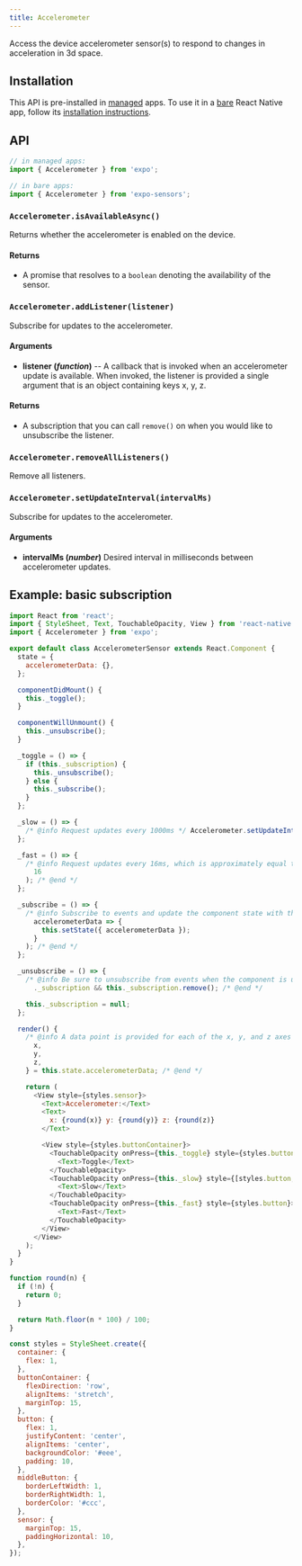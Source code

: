 ```yaml
---
title: Accelerometer
---
```


Access the device accelerometer sensor(s) to respond to changes in acceleration in 3d space.

## Installation

This API is pre-installed in [managed](../../introduction/managed-vs-bare/#managed-workflow) apps. To use it in a [bare](../../introduction/managed-vs-bare/#bare-workflow) React Native app, follow its [installation instructions](https://github.com/expo/expo/tree/master/packages/expo-sensors).

## API

```js
// in managed apps:
import { Accelerometer } from 'expo';

// in bare apps:
import { Accelerometer } from 'expo-sensors';
```

### `Accelerometer.isAvailableAsync()`

Returns whether the accelerometer is enabled on the device.

#### Returns

- A promise that resolves to a `boolean` denoting the availability of the sensor.

### `Accelerometer.addListener(listener)`

Subscribe for updates to the accelerometer.

#### Arguments

- **listener (_function_)** -- A callback that is invoked when an
  accelerometer update is available. When invoked, the listener is
  provided a single argument that is an object containing keys x, y,
  z.

#### Returns

- A subscription that you can call `remove()` on when you
  would like to unsubscribe the listener.

### `Accelerometer.removeAllListeners()`

Remove all listeners.

### `Accelerometer.setUpdateInterval(intervalMs)`

Subscribe for updates to the accelerometer.

#### Arguments

- **intervalMs (_number_)** Desired interval in milliseconds between
  accelerometer updates.

## Example: basic subscription

```javascript
import React from 'react';
import { StyleSheet, Text, TouchableOpacity, View } from 'react-native';
import { Accelerometer } from 'expo';

export default class AccelerometerSensor extends React.Component {
  state = {
    accelerometerData: {},
  };

  componentDidMount() {
    this._toggle();
  }

  componentWillUnmount() {
    this._unsubscribe();
  }

  _toggle = () => {
    if (this._subscription) {
      this._unsubscribe();
    } else {
      this._subscribe();
    }
  };

  _slow = () => {
    /* @info Request updates every 1000ms */ Accelerometer.setUpdateInterval(1000); /* @end */
  };

  _fast = () => {
    /* @info Request updates every 16ms, which is approximately equal to every frame at 60 frames per second */ Accelerometer.setUpdateInterval(
      16
    ); /* @end */
  };

  _subscribe = () => {
    /* @info Subscribe to events and update the component state with the new data from the Accelerometer. We save the subscription object away so that we can remove it when the component is unmounted*/ this._subscription = Accelerometer.addListener(
      accelerometerData => {
        this.setState({ accelerometerData });
      }
    ); /* @end */
  };

  _unsubscribe = () => {
    /* @info Be sure to unsubscribe from events when the component is unmounted */ this
      ._subscription && this._subscription.remove(); /* @end */

    this._subscription = null;
  };

  render() {
    /* @info A data point is provided for each of the x, y, and z axes */ let {
      x,
      y,
      z,
    } = this.state.accelerometerData; /* @end */

    return (
      <View style={styles.sensor}>
        <Text>Accelerometer:</Text>
        <Text>
          x: {round(x)} y: {round(y)} z: {round(z)}
        </Text>

        <View style={styles.buttonContainer}>
          <TouchableOpacity onPress={this._toggle} style={styles.button}>
            <Text>Toggle</Text>
          </TouchableOpacity>
          <TouchableOpacity onPress={this._slow} style={[styles.button, styles.middleButton]}>
            <Text>Slow</Text>
          </TouchableOpacity>
          <TouchableOpacity onPress={this._fast} style={styles.button}>
            <Text>Fast</Text>
          </TouchableOpacity>
        </View>
      </View>
    );
  }
}

function round(n) {
  if (!n) {
    return 0;
  }

  return Math.floor(n * 100) / 100;
}

const styles = StyleSheet.create({
  container: {
    flex: 1,
  },
  buttonContainer: {
    flexDirection: 'row',
    alignItems: 'stretch',
    marginTop: 15,
  },
  button: {
    flex: 1,
    justifyContent: 'center',
    alignItems: 'center',
    backgroundColor: '#eee',
    padding: 10,
  },
  middleButton: {
    borderLeftWidth: 1,
    borderRightWidth: 1,
    borderColor: '#ccc',
  },
  sensor: {
    marginTop: 15,
    paddingHorizontal: 10,
  },
});
```

#
